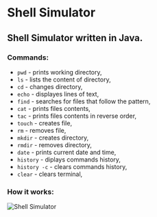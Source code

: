 # Shell Simulator

## Shell Simulator written in Java.

### Commands:

- ```pwd``` - prints working directory,
- ```ls``` - lists the content of directory,
- ```cd``` - changes directory,
- ```echo``` - displayes lines of text,
- ```find``` - searches for files that follow the pattern,
- ```cat``` - prints files contents,
- ```tac``` - prints files contents in reverse order,
- ```touch``` - creates file,
- ```rm``` - removes file,
- ```mkdir``` - creates directory,
- ```rmdir``` - removes directory,
- ```date``` - prints current date and time,
- ```history``` - diplays commands history,
- ```history -c``` - clears commands history,
- ```clear``` - clears terminal,

### How it works:

![Shell Simulator](https://github.com/tukarp/Shell-Simulator/blob/main/Images/Screenshot.png)
